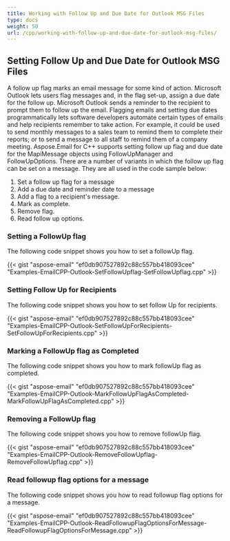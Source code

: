```yaml
---
title: Working with Follow Up and Due Date for Outlook MSG Files
type: docs
weight: 50
url: /cpp/working-with-follow-up-and-due-date-for-outlook-msg-files/
---
```


## **Setting Follow Up and Due Date for Outlook MSG Files**
A follow up flag marks an email message for some kind of action. Microsoft Outlook lets users flag messages and, in the flag set-up, assign a due date for the follow up. Microsoft Outlook sends a reminder to the recipient to prompt them to follow up the email. Flagging emails and setting due dates programmatically lets software developers automate certain types of emails and help recipients remember to take action. For example, it could be used to send monthly messages to a sales team to remind them to complete their reports; or to send a message to all staff to remind them of a company meeting. Aspose.Email for C++ supports setting follow up flag and due date for the MapiMessage objects using FollowUpManager and FollowUpOptions. There are a number of variants in which the follow up flag can be set on a message. They are all used in the code sample below:

1. Set a follow up flag for a message
1. Add a due date and reminder date to a message
1. Add a flag to a recipient's message.
1. Mark as complete.
1. Remove flag.
1. Read follow up options.
### **Setting a FollowUp flag**
The following code snippet shows you how to set a followUp flag.



{{< gist "aspose-email" "ef0db907527892c88c557bb418093cee" "Examples-EmailCPP-Outlook-SetFollowUpflag-SetFollowUpflag.cpp" >}}
### **Setting Follow Up for Recipients**
The following code snippet shows you how to set follow Up for recipients.



{{< gist "aspose-email" "ef0db907527892c88c557bb418093cee" "Examples-EmailCPP-Outlook-SetFollowUpForRecipients-SetFollowUpForRecipients.cpp" >}}
### **Marking a FollowUp flag as Completed**
The following code snippet shows you how to mark followUp flag as completed.



{{< gist "aspose-email" "ef0db907527892c88c557bb418093cee" "Examples-EmailCPP-Outlook-MarkFollowUpFlagAsCompleted-MarkFollowUpFlagAsCompleted.cpp" >}}
### **Removing a FollowUp flag**
The following code snippet shows you how to remove followUp flag.



{{< gist "aspose-email" "ef0db907527892c88c557bb418093cee" "Examples-EmailCPP-Outlook-RemoveFollowUpflag-RemoveFollowUpflag.cpp" >}}
### **Read followup flag options for a message**
The following code snippet shows you how to read followup flag options for a message.



{{< gist "aspose-email" "ef0db907527892c88c557bb418093cee" "Examples-EmailCPP-Outlook-ReadFollowupFlagOptionsForMessage-ReadFollowupFlagOptionsForMessage.cpp" >}}
